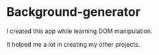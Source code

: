 # Background-generator

I created this app while learning DOM manipulation.

It helped me a lot in creating my other projects.

